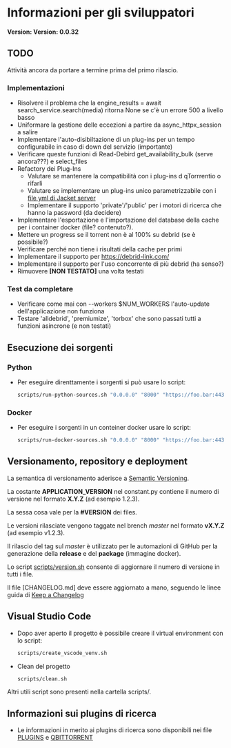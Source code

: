 
# Informazioni per gli sviluppatori

**Version: Version: 0.0.32**

## TODO

Attività ancora da portare a termine prima del primo rilascio.

### Implementazioni

* Risolvere il problema che la engine_results = await search_service.search(media) ritorna None se c'è un errore 500 a livello basso
* Uniformare la gestione delle eccezioni a partire da async_httpx_session a salire
* Implementare l'auto-disibiltazione di un plug-ins per un tempo configurabile in caso di down del servizio (importante)
* Verificare queste funzioni di Read-Debird get_availability_bulk (serve ancora???) e select_files
* Refactory dei Plug-Ins
  * Valutare se mantenere la compatibilità con i plug-ins d qTorrrentio o rifarli
  * Valutare se implementare un plug-ins unico parametrizzabile con i [file yml di Jacket server](https://github.com/Jackett/Jackett/tree/master/src/Jackett.Common/Definitions)
  * Implementare il supporto 'private'/'public' per i motori di ricerca che hanno la password (da decidere)
* Implementare l'esportazione e l'importazione del database della cache per i container docker (file? contenuto?).
* Mettere un progress se il torrent non è al 100% su debrid (se è possibile?)
* Verificare perché non tiene i risultati della cache per primi
* Implementare il supporto per https://debrid-link.com/
* Implementare il supporto per l'uso concorrente di più debrid (ha senso?)
* Rimuovere **[NON TESTATO]** una volta testati

### Test da completare

- Verificare come mai con --workers $NUM_WORKERS l'auto-update dell'applicazione non funziona
- Testare 'alldebrid', 'premiumize', 'torbox' che sono passati tutti a funzioni asincrone (e non testati)

## Esecuzione dei sorgenti

### Python

- Per eseguire direnttamente i sorgenti si può usare lo script:
    ```sh
    scripts/run-python-sources.sh "0.0.0.0" "8000" "https://foo.bar:443" "dev"
    ```
### Docker

- Per eseguire i sorgenti in un conteiner docker usare lo script:
    ```sh
    scripts/run-docker-sources.sh "0.0.0.0" "8000" "https://foo.bar:443" "dev"
    ```

## Versionamento, repository e deployment

La semantica di versionamento aderisce a [Semantic Versioning](https://semver.org/spec/v2.0.0.html).

La costante **APPLICATION_VERSION** nel constant.py contiene il numero di versione nel formato **X.Y.Z** (ad esempio 1.2.3).

La sessa cosa vale per la **#VERSION** dei files.

Le versioni rilasciate vengono taggate nel brench *master* nel formato **vX.Y.Z** (ad esempio v1.2.3).

Il rilascio del tag sul *master* è utilizzato per le automazioni di GitHub per la generazione della __release__ e del __package__ (immagine docker).

Lo script [scripts/version.sh](scripts/version.sh) consente di aggiornare il numero di versione in tutti i file.

Il file [CHANGELOG.md] deve essere aggiornato a mano, seguendo le linee guida di [Keep a Changelog](https://keepachangelog.com/en/1.0.0/)


## Visual Studio Code

- Dopo aver aperto il progetto è possibile creare il virtual environment con lo script:
    ```sh
    scripts/create_vscode_venv.sh
    ```

- Clean del progetto
    ```sh
    scripts/clean.sh
    ```
Altri utili script sono presenti nella cartella scripts/.

## Informazioni sui plugins di ricerca

- Le informazioni in merito ai plugins di ricerca sono disponibili nei file [PLUGINS](search/PLUGINS.md) e [QBITTORRENT](search/plugins/QBITTORRENT.md)


